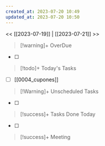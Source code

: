 ```yaml
---
created_at: 2023-07-20 10:49
updated_at: 2023-07-20 10:50
---
```


<< [[2023-07-19]] | [[2023-07-21]] >>


> [!warning]+ OverDue

- [ ] 

> [!todo]+ Today's Tasks

- [ ] [[0004_cupones]]

> [!Warning]+ Unscheduled Tasks

- [ ] 

> [!success]+ Tasks Done Today

- [ ] 

> [!success]+ Meeting



